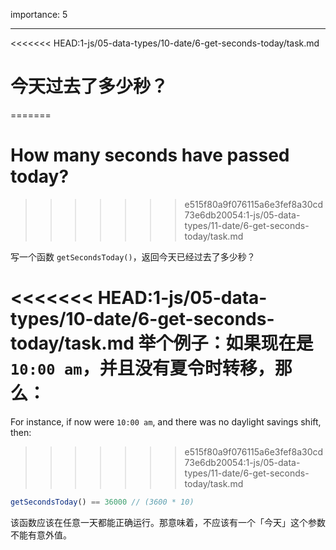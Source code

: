 importance: 5

---

<<<<<<< HEAD:1-js/05-data-types/10-date/6-get-seconds-today/task.md
# 今天过去了多少秒？
=======
# How many seconds have passed today?
>>>>>>> e515f80a9f076115a6e3fef8a30cd73e6db20054:1-js/05-data-types/11-date/6-get-seconds-today/task.md

写一个函数 `getSecondsToday()`，返回今天已经过去了多少秒？

<<<<<<< HEAD:1-js/05-data-types/10-date/6-get-seconds-today/task.md
举个例子：如果现在是`10:00 am`，并且没有夏令时转移，那么：
=======
For instance, if now were `10:00 am`, and there was no daylight savings shift, then:
>>>>>>> e515f80a9f076115a6e3fef8a30cd73e6db20054:1-js/05-data-types/11-date/6-get-seconds-today/task.md

```js
getSecondsToday() == 36000 // (3600 * 10)
```

该函数应该在任意一天都能正确运行。那意味着，不应该有一个「今天」这个参数不能有意外值。
